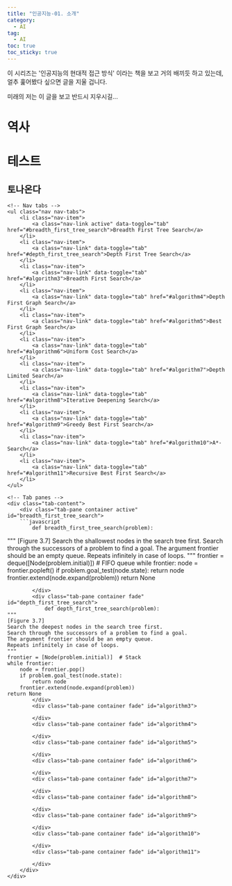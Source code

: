 ```yaml
---
title: "인공지능-01. 소개"
category:
  - AI
tag:
  - AI
toc: true
toc_sticky: true
---
```


<link rel="stylesheet" href="https://maxcdn.bootstrapcdn.com/bootstrap/4.5.2/css/bootstrap.min.css">
<script src="https://ajax.googleapis.com/ajax/libs/jquery/3.5.1/jquery.min.js"></script>
<script src="https://cdnjs.cloudflare.com/ajax/libs/popper.js/1.16.0/umd/popper.min.js"></script>
<script src="https://maxcdn.bootstrapcdn.com/bootstrap/4.5.2/js/bootstrap.min.js"></script>

이 시리즈는 '인공지능의 현대적 접근 방식' 이라는 책을 보고 거의 배끼듯 하고 있는데, 얼추 훑어봤다 싶으면 글을 지울 겁니다.

미래의 저는 이 글을 보고 반드시 지우시길...


# 역사



# 테스트

<div id="allalgorithm">
	<h2>토나온다</h2>

	<!-- Nav tabs -->
	<ul class="nav nav-tabs">
		<li class="nav-item">
			<a class="nav-link active" data-toggle="tab" href="#breadth_first_tree_search">Breadth First Tree Search</a>
		</li>
		<li class="nav-item">
			<a class="nav-link" data-toggle="tab" href="#depth_first_tree_search">Depth First Tree Search</a>
		</li>
		<li class="nav-item">
			<a class="nav-link" data-toggle="tab" href="#algorithm3">Breadth First Search</a>
		</li>
		<li class="nav-item">
			<a class="nav-link" data-toggle="tab" href="#algorithm4">Depth First Graph Search</a>
		</li>
		<li class="nav-item">
			<a class="nav-link" data-toggle="tab" href="#algorithm5">Best First Graph Search</a>
		</li>
		<li class="nav-item">
			<a class="nav-link" data-toggle="tab" href="#algorithm6">Uniform Cost Search</a>
		</li>
		<li class="nav-item">
			<a class="nav-link" data-toggle="tab" href="#algorithm7">Depth Limited Search</a>
		</li>
		<li class="nav-item">
			<a class="nav-link" data-toggle="tab" href="#algorithm8">Iterative Deepening Search</a>
		</li>
		<li class="nav-item">
			<a class="nav-link" data-toggle="tab" href="#algorithm9">Greedy Best First Search</a>
		</li>
		<li class="nav-item">
			<a class="nav-link" data-toggle="tab" href="#algorithm10">A*-Search</a>
		</li>
		<li class="nav-item">
			<a class="nav-link" data-toggle="tab" href="#algorithm11">Recursive Best First Search</a>
		</li>
	</ul>
	
	<!-- Tab panes -->
	<div class="tab-content">
		<div class="tab-pane container active" id="breadth_first_tree_search">
		```javascript
			def breadth_first_tree_search(problem):
"""
[Figure 3.7]
Search the shallowest nodes in the search tree first.
Search through the successors of a problem to find a goal.
The argument frontier should be an empty queue.
Repeats infinitely in case of loops.
"""
frontier = deque([Node(problem.initial)])  # FIFO queue
while frontier:
    node = frontier.popleft()
    if problem.goal_test(node.state):
        return node
    frontier.extend(node.expand(problem))
return None
```
		</div>
		<div class="tab-pane container fade" id="depth_first_tree_search">
			def depth_first_tree_search(problem):
"""
[Figure 3.7]
Search the deepest nodes in the search tree first.
Search through the successors of a problem to find a goal.
The argument frontier should be an empty queue.
Repeats infinitely in case of loops.
"""
frontier = [Node(problem.initial)]  # Stack
while frontier:
    node = frontier.pop()
    if problem.goal_test(node.state):
        return node
    frontier.extend(node.expand(problem))
return None
		</div>
		<div class="tab-pane container fade" id="algorithm3">
			
		</div>
		<div class="tab-pane container fade" id="algorithm4">
			
		</div>
		<div class="tab-pane container fade" id="algorithm5">
			
		</div>
		<div class="tab-pane container fade" id="algorithm6">
			
		</div>
		<div class="tab-pane container fade" id="algorithm7">
			
		</div>
		<div class="tab-pane container fade" id="algorithm8">
			
		</div>
		<div class="tab-pane container fade" id="algorithm9">
			
		</div>
		<div class="tab-pane container fade" id="algorithm10">
			
		</div>
		<div class="tab-pane container fade" id="algorithm11">
			
		</div>
	</div>
</div>





